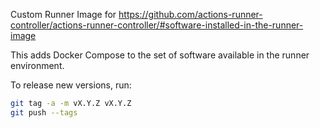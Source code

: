 Custom Runner Image for https://github.com/actions-runner-controller/actions-runner-controller/#software-installed-in-the-runner-image

This adds Docker Compose to the set of software available in the runner environment.

To release new versions, run:

```bash
git tag -a -m vX.Y.Z vX.Y.Z
git push --tags
```
